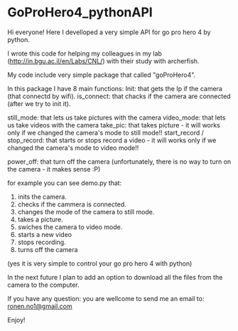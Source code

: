 # GoProHero4_pythonAPI

Hi everyone!
Here I develloped a very simple API for go pro hero 4 by python.

I wrote this code for helping my colleagues in my lab (http://in.bgu.ac.il/en/Labs/CNL/) with their study with archerfish.

My code include very simple package that called "goProHero4".

In this package I have 8 main functions:
Init: that gets the Ip if the camera (that connectd by wifi).
is_connect: that chacks if the camera are connected (after we try to init it).

still_mode: that lets us take pictures with the camera
video_mode: that lets us take videos with the camera
take_pic: that takes picture - it will works only if we changed the camera's mode to still mode!!
start_record / stop_record: that starts or stops record a video - it will works only if we changed the camera's mode to video mode!!

power_off: that turn off the camera (unfortunately, there is no way to turn on the camera - it makes sense :P)

for example you can see demo.py that:
1. inits the camera.
2. checks if the cammera is connected.
3. changes the mode of the camera to still mode.
4. takes a picture.
5. swiches the camera to video mode.
6. starts a new video
7. stops recording.
8. turns off the camera

(yes it is very simple to control your go pro hero 4 with python)


In the next future I plan to add an option to download all the files from the camera to the computer.

If you have any question: you are wellcome to send me an email to: ronen.no1@gmail.com

Enjoy!
